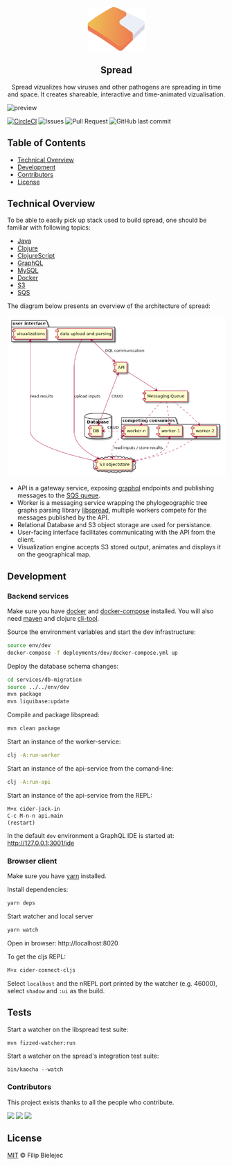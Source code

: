 <p align="center">
  <a href="https://spreadviz.org">
  <img width="132" height="101" src="https://raw.githubusercontent.com/fbielejec/spread/master/services/ui/icons/icn_spread.svg" class="attachment-full size-full" alt="Spread" loading="lazy" />
  </a>
</p>

<h2 align="center">Spread</h2>

<p align="center">
  Spread vizualizes how viruses and other pathogens are spreading in time and space.
  It creates shareable, interactive and time-animated vizualisation.
<!-- Spread is a web application for analyzing and visualizing pathogen phylodynamic reconstructions resulting from Bayesian inference of sequence and trait evolutionary processes. -->
</p>

<!-- <p align="center"> -->
<!-- [![Preview](https://www.blog.nodrama.io/images/2021-11-26-spread-progress-update/usa.png)](https://www.blog.nodrama.io/images/2021-11-26-spread-progress-update/usa.mp4) -->
![preview](https://www.blog.nodrama.io/images/2021-11-26-spread-progress-update/usa.gif)
<!-- </p> -->

[![CircleCI](https://circleci.com/gh/fbielejec/spread/tree/master.svg?style=svg&circle-token=d17b2167dc7180da1a984417b8de235c9412cb42)](https://circleci.com/gh/fbielejec/spread/tree/master)
![Issues](https://img.shields.io/github/issues/fbielejec/spread)
![Pull Request](https://img.shields.io/github/issues-pr/fbielejec/spread)
![GitHub last commit](https://img.shields.io/github/last-commit/fbielejec/spread)

## Table of Contents

- [Technical Overview](#technical-overview)
- [Development](#development)
- [Contributors](#contributors)
- [License](#license)

## Technical Overview

To be able to easily pick up stack used to build spread, one should be familiar with following topics:
* [Java](https://www.java.com/)
* [Clojure](https://clojure.org/)
* [ClojureScript](https://clojurescript.org/)
* [GraphQL](https://graphql.org/)
* [MySQL](https://www.mysql.com/)
* [Docker](https://www.docker.com/)
* [S3](https://aws.amazon.com/s3/)
* [SQS](https://aws.amazon.com/sqs/)

The diagram below presents an overview of the architecture of spread:

![alt text](https://github.com/fbielejec/spread/blob/master/docs/system_architecture.png?raw=true)

- API is a gateway service, exposing [graphql](https://graphql.org/) endpoints and publishing messages to the [SQS queue](https://aws.amazon.com/sqs/).
- Worker is a messaging service wrapping the phylogeographic tree graphs parsing library [libspread](https://github.com/fbielejec/spread/tree/master/src/main/java/com/spread), multiple workers compete for the messages published by the API.
- Relational Database and S3 object storage are used for persistance.
- User-facing interface facilitates communicating with the API from the client.
- Visualization engine accepts S3 stored output, animates and displays it on the geographical map.

## Development

### Backend services

Make sure you have [docker](https://docs.docker.com/get-docker/) and [docker-compose](https://docs.docker.com/compose/install/) installed.
You will also need [maven](https://maven.apache.org/install.html) and clojure [cli-tool](https://clojure.org/guides/getting_started).

Source the environment variables and start the dev infrastructure:

```bash
source env/dev
docker-compose -f deployments/dev/docker-compose.yml up
```

Deploy the database schema changes:

```bash
cd services/db-migration
source ../../env/dev
mvn package
mvn liquibase:update
```

Compile and package libspread:

```bash
mvn clean package
```

Start an instance of the worker-service:

```bash
clj -A:run-worker
```

Start an instance of the api-service from the comand-line:

```bash
clj -A:run-api
```

Start an instance of the api-service from the REPL:

```
M+x cider-jack-in
C-c M-n-n api.main
(restart)
```

In the default `dev` environment a GraphQL IDE is started at:
http://127.0.0.1:3001/ide

### Browser client

Make sure you have [yarn](https://yarnpkg.com/getting-started/install) installed.

Install dependencies:
```bash
yarn deps
```

Start watcher and local server

```bash
yarn watch
```

Open in browser:
http://localhost:8020

To get the cljs REPL:

```clojure
M+x cider-connect-cljs
```

Select `localhost` and the nREPL port printed by the watcher (e.g. 46000), select `shadow` and `:ui` as the build.


## Tests

Start a watcher on the libspread test suite:

```bash
mvn fizzed-watcher:run
```

Start a watcher on the spread's integration test suite:

```
bin/kaocha --watch
```

### Contributors

This project exists thanks to all the people who contribute.

[![](https://github.com/fbielejec.png?size=50)](https://github.com/fbielejec)
[![](https://github.com/jpmonettas.png?size=50)](https://github.com/jpmonettas)
[![](https://github.com/plemey.png?size=50)](https://github.com/plemey)

## License

[MIT](LICENSE) © Filip Bielejec
